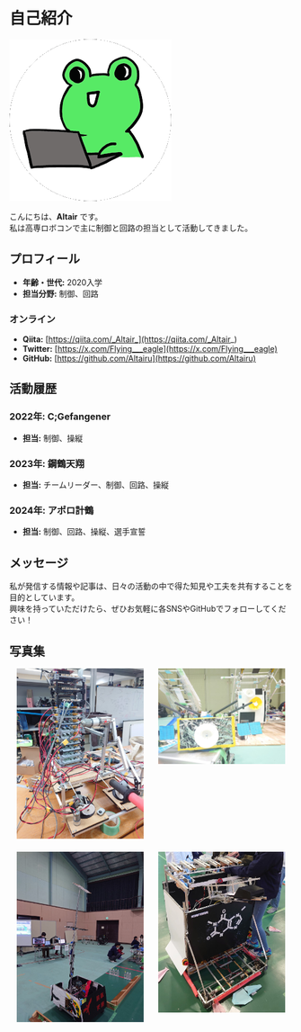 # 自己紹介


![alt text](images/altair.png)

こんにちは、**Altair** です。  
私は高専ロボコンで主に制御と回路の担当として活動してきました。



## プロフィール

- **年齢・世代:** 2020入学
- **担当分野:** 制御、回路

### オンライン

- **Qiita:** [https://qiita.com/_Altair_](https://qiita.com/_Altair_)
- **Twitter:** [https://x.com/Flying___eagle](https://x.com/Flying___eagle)
- **GitHub:** [https://github.com/Altairu](https://github.com/Altairu)


## 活動履歴

### 2022年: C;Gefangener
- **担当:** 制御、操縦  

### 2023年: 鋼鶴天翔
- **担当:** チームリーダー、制御、回路、操縦  

### 2024年: アポロ計鶴
- **担当:** 制御、回路、操縦、選手宣誓  

## メッセージ

私が発信する情報や記事は、日々の活動の中で得た知見や工夫を共有することを目的としています。  
興味を持っていただけたら、ぜひお気軽に各SNSやGitHubでフォローしてください！

## 写真集

<div style="display: flex; flex-wrap: wrap; justify-content: space-around;">
  <div style="flex: 0 0 45%; margin-bottom: 20px;">
    <img src="/images/image.png" alt="活動写真1" style="width:100%;">
  </div>
  <div style="flex: 0 0 45%; margin-bottom: 20px;">
    <img src="/images/image2.png" alt="活動写真2" style="width:100%;">
  </div>
  <div style="flex: 0 0 45%; margin-bottom: 20px;">
    <img src="/images/image3.png" alt="活動写真3" style="width:100%;">
  </div>
  <div style="flex: 0 0 45%; margin-bottom: 20px;">
    <img src="/images/image4.png" alt="活動写真4" style="width:100%;">
  </div>
</div>